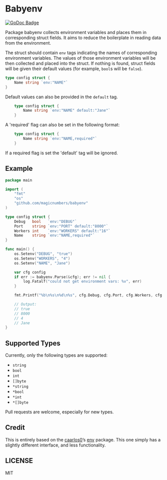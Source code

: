 Babyenv
=======

[![GoDoc Badge](https://godoc.org/github.com/magicnumbers/babylogger?status.svg)](http://godoc.org/github.com/magicnumbers/babyenv)

Package babyenv collects environment variables and places them in corresponding
struct fields. It aims to reduce the boilerplate in reading data from the
environment.

The struct should contain `env` tags indicating the names of corresponding
environment variables. The values of those environment variables will be then
collected and placed into the struct. If nothing is found, struct fields will
be given their default values (for example, `bool`s will be `false`).

```go
type config struct {
    Name string `env:"NAME"`
}
```

Default values can also be provided in the `default` tag.

```go
    type config struct {
        Name string `env:"NAME" default:"Jane"`
    }
```

A 'required' flag can also be set in the following format:

```go
    type config struct {
        Name string `env:"NAME,required"`
    }
```

If a required flag is set the 'default' tag will be ignored.


## Example

```go
package main

import (
    "fmt"
    "os"
    "github.com/magicnumbers/babyenv"
)

type config struct {
    Debug   bool   `env:"DEBUG"`
    Port    string `env:"PORT" default:"8000"`
    Workers int    `env:"WORKERS" default:"16"`
    Name    string `env:"NAME,required"`
}

func main() {
    os.Setenv("DEBUG", "true")
    os.Setenv("WORKERS", "4")
    os.Setenv("NAME", "Jane")

    var cfg config
    if err := babyenv.Parse(&cfg); err != nil {
        log.Fatalf("could not get environment vars: %v", err)
    }

    fmt.Printf("%b\n%s\n%d\n%s", cfg.Debug, cfg.Port, cfg.Workers, cfg.Name)

    // Output:
    // true
    // 8000
    // 4
    // Jane
}
```


## Supported Types

Currently, only the following types are supported:

* `string`
* `bool`
* `int`
* `[]byte`
* `*string`
* `*bool`
* `*int`
* `*[]byte`

Pull requests are welcome, especially for new types.


## Credit

This is entirely based on the [caarlos0][carlos]’s [env][carlosenv] package.
This one simply has a slightly different interface, and less functionality.

[carlos]: https://github.com/caarlos0
[carlosenv]: https://github.com/caarlos0/env


## LICENSE

MIT
